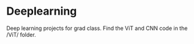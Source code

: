 # Deeplearning
Deep learning projects for grad class. Find the ViT and CNN code in the /ViT/ folder.
